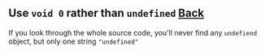 ## Use `void 0` rather than `undefined` [Back](./../underscore.md)

If you look through the whole source code, you'll never find any `undefiend` object, but only one string `"undefined"`



